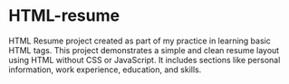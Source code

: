 # HTML-resume
HTML Resume project created as part of my practice in learning basic HTML tags. This project demonstrates a simple and clean resume layout using HTML without CSS or JavaScript. It includes sections like personal information, work experience, education, and skills.
